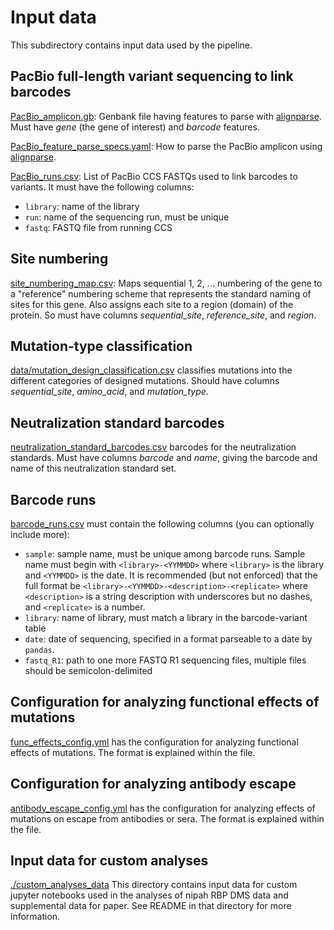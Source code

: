 # Input data
This subdirectory contains input data used by the pipeline.

## PacBio full-length variant sequencing to link barcodes

[PacBio_amplicon.gb](PacBio_amplicon.gb): Genbank file having features to parse with [alignparse](https://jbloomlab.github.io/alignparse/). Must have *gene* (the gene of interest) and *barcode* features.

[PacBio_feature_parse_specs.yaml](PacBio_feature_parse_specs.yaml): How to parse the PacBio amplicon using [alignparse](https://jbloomlab.github.io/alignparse/).

[PacBio_runs.csv](PacBio_runs.csv): List of PacBio CCS FASTQs used to link barcodes to variants.
It must have the following columns:

 - `library`: name of the library
 - `run`: name of the sequencing run, must be unique
 - `fastq`: FASTQ file from running CCS

## Site numbering
[site_numbering_map.csv](site_numbering_map.csv): Maps sequential 1, 2, ... numbering of the gene to a "reference" numbering scheme that represents the standard naming of sites for this gene.
Also assigns each site to a region (domain) of the protein.
So must have columns *sequential_site*, *reference_site*, and *region*.

## Mutation-type classification
[data/mutation_design_classification.csv](data/mutation_design_classification.csv) classifies mutations into the different categories of designed mutations.
Should have columns *sequential_site*, *amino_acid*, and *mutation_type*.

## Neutralization standard barcodes
[neutralization_standard_barcodes.csv](neutralization_standard_barcodes.csv) barcodes for the neutralization standards.
Must have columns *barcode* and *name*, giving the barcode and name of this neutralization standard set.

## Barcode runs
[barcode_runs.csv](barcode_runs.csv) must contain the following columns (you can optionally include more):

 - `sample`: sample name, must be unique among barcode runs. Sample name must begin with `<library>-<YYMMDD>` where `<library>` is the library and `<YYMMDD>` is the date. It is recommended (but not enforced) that the full format be `<library>-<YYMMDD>-<description>-<replicate>` where `<description>` is a string description with underscores but no dashes, and `<replicate>` is a number.
 - `library`: name of library, must match a library in the barcode-variant table
 - `date`: date of sequencing, specified in a format parseable to a date by `pandas`.
 - `fastq_R1`: path to one more FASTQ R1 sequencing files, multiple files should be semicolon-delimited

## Configuration for analyzing functional effects of mutations
[func_effects_config.yml](func_effects_config.yml) has the configuration for analyzing functional effects of mutations.
The format is explained within the file.

## Configuration for analyzing antibody escape
[antibody_escape_config.yml](antibody_escape_config.yml) has the configuration for analyzing effects of mutations on escape from antibodies or sera.
The format is explained within the file.

## Input data for custom analyses
[./custom_analyses_data](custom_analyses_data)
This directory contains input data for custom jupyter notebooks used in the analyses of nipah RBP DMS data and supplemental data for paper. See README in that directory for more information.